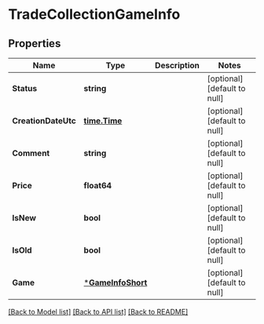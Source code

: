 # TradeCollectionGameInfo

## Properties
Name | Type | Description | Notes
------------ | ------------- | ------------- | -------------
**Status** | **string** |  | [optional] [default to null]
**CreationDateUtc** | [**time.Time**](time.Time.md) |  | [optional] [default to null]
**Comment** | **string** |  | [optional] [default to null]
**Price** | **float64** |  | [optional] [default to null]
**IsNew** | **bool** |  | [optional] [default to null]
**IsOld** | **bool** |  | [optional] [default to null]
**Game** | [***GameInfoShort**](GameInfoShort.md) |  | [optional] [default to null]

[[Back to Model list]](../README.md#documentation-for-models) [[Back to API list]](../README.md#documentation-for-api-endpoints) [[Back to README]](../README.md)


